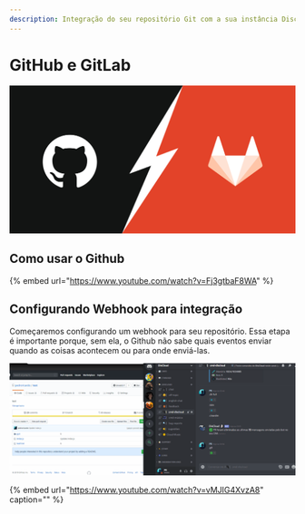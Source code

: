 ```yaml
---
description: Integração do seu repositório Git com a sua instância Discloud
---
```


# GitHub e GitLab

![](../../.gitbook/assets/gitlab-vs-github.jpg)

## Como usar o Github

{% embed url="https://www.youtube.com/watch?v=Fj3gtbaF8WA" %}

## Configurando Webhook para integração

Começaremos configurando um webhook para seu repositório. Essa etapa é importante porque, sem ela, o Github não sabe quais eventos enviar quando as coisas acontecem ou para onde enviá-las.

![Exemplo no Github](../../.gitbook/assets/exemplo%20%283%29.gif)

{% embed url="https://www.youtube.com/watch?v=vMJIG4XvzA8" caption="" %}

